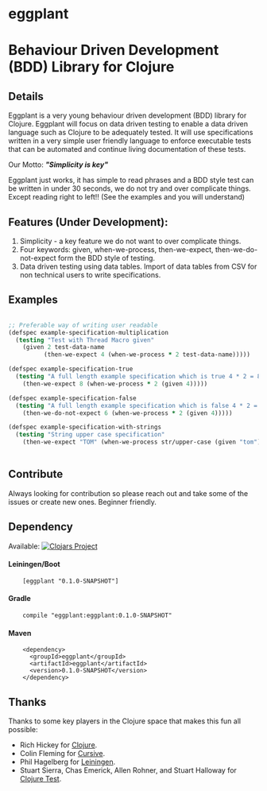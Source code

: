 # eggplant 
# Behaviour Driven Development (BDD) Library for Clojure

## Details

Eggplant is a very young behaviour driven development (BDD) library for Clojure. Eggplant will focus on data driven testing to enable a data driven language such as Clojure to be adequately tested. It will use specifications written in a very simple user friendly language to enforce executable tests that can be automated and continue living documentation of these tests. 

Our Motto: **_"Simplicity is key"_**

Eggplant just works, it has simple to read phrases and a BDD style test can be written in under 30 seconds, we do not try and over complicate things. Except reading right to left!! (See the examples and you will understand) 


## Features (Under Development): 
1. Simplicity - a key feature we do not want to over complicate things.
2. Four keywords: given, when-we-process, then-we-expect, then-we-do-not-expect form the BDD style of testing. 
3. Data driven testing using data tables. Import of data tables from CSV for non technical users to write specifications.
 
## Examples

``` clojure

;; Preferable way of writing user readable
(defspec example-specification-multiplication
  (testing "Test with Thread Macro given"
    (given 2 test-data-name
          (then-we-expect 4 (when-we-process * 2 test-data-name)))))

(defspec example-specification-true
  (testing "A full length example specification which is true 4 * 2 = 8"
    (then-we-expect 8 (when-we-process * 2 (given 4)))))

(defspec example-specification-false
  (testing "A full length example specification which is false 4 * 2 = 6 ! False"
    (then-we-do-not-expect 6 (when-we-process * 2 (given 4)))))

(defspec example-specification-with-strings
  (testing "String upper case specification"
    (then-we-expect "TOM" (when-we-process str/upper-case (given "tom")))))
    
```
## Contribute

Always looking for contribution so please reach out and take some of the issues or create new ones. Beginner friendly.
 
## Dependency

Available: [![Clojars Project](https://img.shields.io/clojars/v/eggplant.svg)](https://clojars.org/eggplant)

#### Leiningen/Boot
``` 
    [eggplant "0.1.0-SNAPSHOT"] 
```
#### Gradle  
```
    compile "eggplant:eggplant:0.1.0-SNAPSHOT"
```
#### Maven  
```
    <dependency>
      <groupId>eggplant</groupId>
      <artifactId>eggplant</artifactId>
      <version>0.1.0-SNAPSHOT</version>
    </dependency>
```
 
## Thanks

Thanks to some key players in the Clojure space that makes this fun all possible: 
 
- Rich Hickey for [Clojure](http://clojure.org).
- Colin Fleming for [Cursive](https://cursiveclojure.com).
- Phil Hagelberg for [Leiningen](http://leiningen.org).
- Stuart Sierra, Chas Emerick, Allen Rohner, and Stuart Halloway for [Clojure Test](https://clojure.github.io/clojure/clojure.test-api.html).


